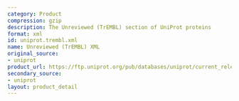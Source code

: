 ```yaml
---
category: Product
compression: gzip
description: The Unreviewed (TrEMBL) section of UniProt proteins
format: xml
id: uniprot.trembl.xml
name: Unreviewed (TrEMBL) XML
original_source:
- uniprot
product_url: https://ftp.uniprot.org/pub/databases/uniprot/current_release/knowledgebase/complete/uniprot_trembl.xml.gz
secondary_source:
- uniprot
layout: product_detail
---
```

